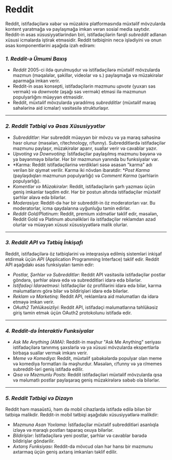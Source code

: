 # Reddit
Reddit, istifadəçilərə xəbər və müzakirə platformasında müxtəlif mövzularda kontent yaratmağa və paylaşmağa imkan verən sosial media saytıdır. Reddit-in əsas xüsusiyyətlərindən biri, istifadəçilərin fərqli *subreddit* adlanan xüsusi icmalarda iştirak etməsidir. Reddit tətbiqinin necə işlədiyini və onun əsas komponentlərini aşağıda izah edirəm:

### *1. Reddit-ə Ümumi Baxış*
- *Reddit* 2005-ci ildə qurulmuşdur və istifadəçilərə müxtəlif mövzularda məzmun (məqalələr, şəkillər, videolar və s.) paylaşmağa və müzakirələr aparmağa imkan verir.
- Reddit-in əsas konsepti, istifadəçilərin məzmunu *upvote* (yuxarı səs vermək) və *downvote* (aşağı səs vermək) etməsi ilə məzmunun populyarlığını müəyyən etməsidir.
- Reddit, müxtəlif mövzularda yaradılmış *subredditlər* (müxtəlif maraq sahələrinə aid icmalar) vasitəsilə strukturlaşır.

---

### *2. Reddit Tətbiqi və Əsas Xüsusiyyətlər*
- *Subredditlər*: Hər subreddit müəyyən bir mövzu və ya maraq sahəsinə həsr olunur (məsələn, r/technology, r/funny). Subredditlərdə istifadəçilər məzmunu paylaşır, müzakirələr aparır, suallar verir və cavablar yazır.
- *Upvoting və Downvoting*: İstifadəçilər paylaşılmış məzmunu bəyənə və ya bəyənməyə bilərlər. Hər bir məzmunun yanında bu funksiyalar var.
- *Karma: Reddit istifadəçilərinə verdikləri səsə əsasən "karma" adı verilən bir qiymət verilir. Karma iki növdən ibarətdir: **Post Karma* (paylaşdıqları məzmunun populyarlığı) və *Comment Karma* (şərhlərin populyarlığı).
- *Komentlər və Müzakirələr*: Reddit, istifadəçilərin şərh yazması üçün geniş imkanlar təqdim edir. Hər bir postun altında istifadəçilər müxtəlif şərhlər əlavə edə bilərlər.
- *Moderasiya*: Reddit-də hər bir subreddit-in öz moderatorları var. Bu moderatorlar, icma qaydalarına uyğunluğu təmin edirlər.
- *Reddit Gold/Platinum*: Reddit, premium xidmətlər təklif edir, məsələn, Reddit Gold və Platinum abunəlikləri ilə istifadəçilər reklamdan azad olurlar və müəyyən xüsusi xüsusiyyətlərə malik olurlar.

---

### *3. Reddit API və Tətbiq İnkişafı*
Reddit, istifadəçilərə öz tətbiqlərini və inteqrasiya edilmiş sistemləri inkişaf etdirmək üçün *API* (Application Programming Interface) təklif edir. Reddit API aşağıdakı əsas funksiyaları təmin edir:
- *Postlar, Şərhlər və Subredditlər*: Reddit API vasitəsilə istifadəçilər postlar göndərə, şərhlər əlavə edə və subredditləri idarə edə bilərlər.
- *İstifadəçi İdarəetməsi*: İstifadəçilər öz profillərini idarə edə bilər, karma məlumatlarını görə bilər və bildirişləri idarə edə bilərlər.
- *Reklam və Marketinq*: Reddit API, reklamlara aid məlumatları da idarə etməyə imkan verir.
- *OAuth2 Təhlükəsizliyi*: Reddit API, istifadəçi məlumatlarına təhlükəsiz giriş təmin etmək üçün OAuth2 protokolunu istifadə edir.

---

### *4. Reddit-də İnteraktiv Funksiyalar*
- *Ask Me Anything (AMA)*: Reddit-in məşhur "Ask Me Anything" seriyası istifadəçilərə tanınmış şəxslərlə və ya xüsusi mövzularda ekspertlərlə birbaşa suallar vermək imkanı verir.
- *Meme və Komediya*: Reddit, müxtəlif şəbəkələrdə populyar olan meme və komediya formatları ilə məşhurdur. Məsələn, r/funny və ya r/memes subreddit-ləri geniş istifadə edilir.
- *Qısa və Məzmunlu Posts*: Reddit istifadəçiləri müxtəlif mövzularda qısa və məlumatlı postlar paylaşaraq geniş müzakirələrə səbəb ola bilərlər.

---

### *5. Reddit Tətbiqi və Dizayn*
Reddit həm masaüstü, həm də mobil cihazlarda istifadə edilə bilən bir tətbiqə malikdir. Reddit-in mobil tətbiqi aşağıdakı xüsusiyyətlərə malikdir:
- *Məzmuna Asan Yoxlama*: İstifadəçilər müxtəlif subredditləri asanlıqla izləyə və maraqlı postları taparaq oxuya bilərlər.
- *Bildirişlər*: İstifadəçilərə yeni postlar, şərhlər və cavablar barədə bildirişlər göndərilir.
- *Axtarış Funksiyası*: Reddit-də mövcud olan hər hansı bir məzmunu axtarmaq üçün geniş axtarış imkanları təklif edilir.

